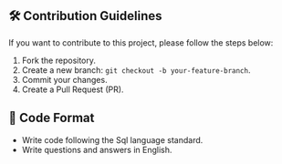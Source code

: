 ## 🛠️ Contribution Guidelines

If you want to contribute to this project, please follow the steps below:

1. Fork the repository.
2. Create a new branch: `git checkout -b your-feature-branch`.
3. Commit your changes.
4. Create a Pull Request (PR).

## 🧾 Code Format

- Write code following the Sql language standard.
- Write questions and answers in English.